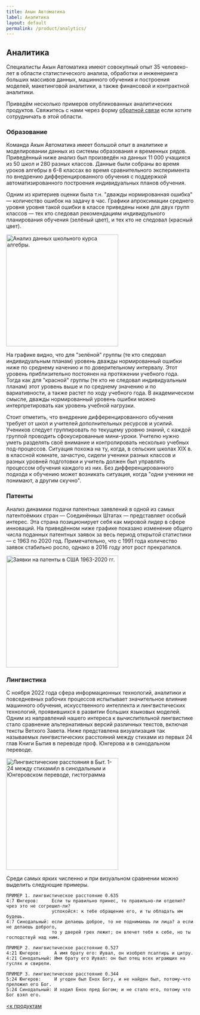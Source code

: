 ```yaml
---
title: Акын Автоматика
label: Аналитика
layout: default
permalink: /product/analytics/
---
```


## Аналитика

Специалисты Акын Автоматика имеют совокупный опыт 35 человеко-лет в области статистического анализа, обработки и инженеринга больших массивов данных, машинного обучения и построения моделей, макетинговой аналитики, а также финансовой и контрактной аналитики.

Приведём несколько примеров опубликованных аналитических продуктов. Свяжитесь с нами через форму [обратной связи](/contactus/) если хотите сотрудничать в этой области.

### Образование

Команда Акын Автоматика имеет большой опыт в аналитике и моделировании данных из системы образования и временных рядов. Приведённый ниже анализ был произведён на данных 11 000 учащихся из 50 школ и 280 разных классов. Данные были собраны во время уроков алгебры в 6-8 классах во время сравнительного эксперимента по внедрению дифференцированного обучения с поддержкой автоматизированного построения индивидуальных планов обучения.

Одним из критериев оценки была т.н. "дважды нормированная ошибка" — количество ошибок на задачу в час. Графики апроксимации среднего уровня уровня такой ошибки в классе приведены ниже для двух групп классов — тех кто следовал рекомендациям индивидульного планирования обучения (зелёный цвет), и тех кто не следовал (красный цвет).

<img src="../../assets/images/analytics/analytics_sample_1_education.png" alt="Анализ данных школьного курса алгебры." width="300px"/>

На графике видно, что для "зелёной" группы (те кто следовал индивидуальным планам) уровень дважды нормированный ошибки ниже по среднему начению и по доверительному интервалу. Этот уровень приблизительно постоянен на протяжении учебного года. Тогда как для "красной" группы (те кто не следовал индивидуальным планам) этот уровень выше и по среднему значению и по вариативности, а также растет по ходу учебного года. В академическом смысле, дважды нормированный уровень ошибки можно интерпретировать как уровень учебной нагрузки. 

Стоит отметить, что внедрение дифференцированного обучения требует от школ и учителей дополнительных ресурсов и усилий. Учеников следует группировать по текущему уровню знаний, с каждой группой проводить сфокусированные мини-уроки. Учителю нужно уметь разделять своё внимание и контролировать несколько учебных под-процессов. Ситуация похожа на ту, когда, в сельских школах XIX в. в классной комнате, зачастую, сидели ученики разных классов и разных уровней подготовки и учитель должен был управлять процессом обучения каждого из них. Без дифференцированного подхода к обучению может возникать ситуация, когда "одни ученики не понимают, а другим скучно". 

### Патенты

Анализ динамики подачи патентных заявлений в одной из самых патентоёмких стран — Соединённых Штатах — представляет особый интерес. Эта страна позиционирует себя как мировой лидер в сфере инноваций. На приведённом ниже графике показано изменение общего числа поданных патентных заявок за весь период открытой статистики — с 1963 по 2020 год. Примечательно, что с 1991 года количество заявок стабильно росло, однако в 2016 году этот рост прекратился.

<img src="../../assets/images/analytics/analytics_sample_2_patents.png" alt="Заявки на патенты в США 1963-2020 гг." width="300px"/>

### Лингвистика

С ноября 2022 года сфера информационных технологий, аналитики и повседневных рабочих процессов испытывает значительное влияние машинного обучения, искусственного интеллекта и лингвистических технологий, проявившихся в развитии больших языковых моделей. Одним из направлений нашего интереса к вычислительной лингвистике стало сравнение альтернативных версий различных текстов, включая тексты Ветхого Завета. Ниже представлена визуализация так называемых лингвистических расстояний между стихами из первых 24 глав Книги Бытия в переводе проф. Юнгерова и в синодальном переводе.

<img src="../../assets/images/analytics/analytics_sample_3_genesis.png" alt="Лингвистические расстояния в Быт. 1-24 между стихами\n в синодальным и Юнгеровском переводе, гистограмма" width="300px"/>

Среди самых ярких численно и при визуальном сравнении можно выделить следующие примеры.

```
ПРИМЕР 1. лингвистическое расстояние 0.635
4:7 Юнгеров:     Если ты правильно принес, то правильно-ли отделил? чрез это не согрешил-ли? 
                 успокойся: к тебе обращение его, и ты обладать им будешь.
4:7 Синодальный: если делаешь доброе, то не поднимаешь ли лица? а если не делаешь доброго, 
                 то у дверей грех лежит; он влечет тебя к себе, но ты господствуй над ним.

ПРИМЕР 2. лингвистическое расстояние 0.527
4:21 Юнгеров:     А имя брату его: Иувал, он изобрел псалтирь и цитру.
4:21 Синодальный: Имя брату его Иувал: он был отец всех играющих на гуслях и свирели.

ПРИМЕР 3. лингвистическое расстояние 0.344
5:24 Юнгеров:     И угоден был Енох Богу, и не найден был, потому-что преложил его Бог.
5:24 Синодальный: И ходил Енох пред Богом; и не стало его, потому что Бог взял его.
```

[<к продуктам](/products/)